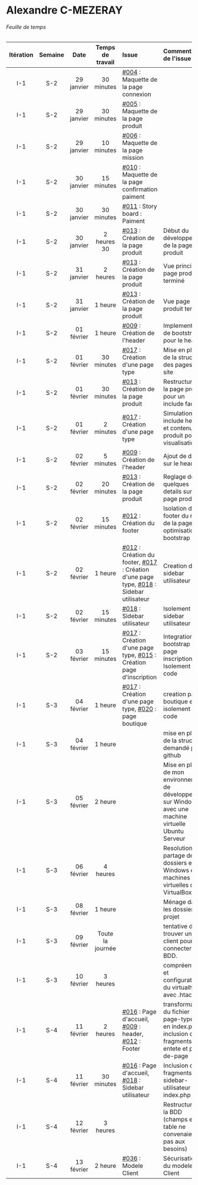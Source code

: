 # Alexandre C-MEZERAY

###### Feuille de temps

|    Itération   |     Semaine    |      Date      |      Temps de travail     |     Issue     |  Commentaires de l&#39;issue  |     Liens     |
| :------------: | :------------: | :------------: | :------------: | :------------ | :------------ | :------------: |
| I-1 | S-2 | 29 janvier | 30 minutes | [#004](https://github.com/cegepmatane/AcheteTaBaguette/issues/4) :  Maquette de la page connexion |  |  |
| I-1 | S-2 | 29 janvier | 30 minutes | [#005](https://github.com/cegepmatane/AcheteTaBaguette/issues/5) :  Maquette de la page produit |  |  |
| I-1 | S-2 | 29 janvier | 10 minutes | [#006](https://github.com/cegepmatane/AcheteTaBaguette/issues/6) : Maquette de la page mission |  |  |
| I-1 | S-2 | 30 janvier | 15 minutes | [#010](https://github.com/cegepmatane/AcheteTaBaguette/issues/10) : Maquette de la page confirmation paiment |  |  |
| I-1 | S-2 | 30 janvier | 30 minutes | [#011](https://github.com/cegepmatane/AcheteTaBaguette/issues/11) : Story board : Paiment |  |  |
| I-1 | S-2 | 30 janvier | 2 heures 30 | [#013](https://github.com/cegepmatane/AcheteTaBaguette/issues/13) : Création de la page produit | Début du développement de la page de produit | [6c678e6](https://github.com/cegepmatane/AcheteTaBaguette/commit/6c678e6ed29ab2ef0d66c41211e5c779c745c633) |
| I-1 | S-2 | 31 janvier | 2 heures | [#013](https://github.com/cegepmatane/AcheteTaBaguette/issues/13) : Création de la page produit | Vue principal page produit terminé | [04976b6](https://github.com/cegepmatane/AcheteTaBaguette/commit/04976b65294a84311a657eeabc31c4654146d8e1) |
| I-1 | S-2 | 31 janvier | 1 heure | [#013](https://github.com/cegepmatane/AcheteTaBaguette/issues/13) : Création de la page produit | Vue page produit terminé | [dde24da](https://github.com/cegepmatane/AcheteTaBaguette/commit/dde24dacddf130a0718acba49dbf75b9173798fa) |
| I-1 | S-2 | 01 février | 1 heure | [#009](https://github.com/cegepmatane/AcheteTaBaguette/issues/9) : Création de l'header | Implementation de bootstrap pour le header | [59157fe](https://github.com/cegepmatane/AcheteTaBaguette/commit/59157fe6a7a190ff05609e75e010bf3c1d6445c4) |
| I-1 | S-2 | 01 février | 30 minutes | [#017](https://github.com/cegepmatane/AcheteTaBaguette/issues/17) : Création d'une page type | Mise en place de la structure des pages du site | [b67160d](https://github.com/cegepmatane/AcheteTaBaguette/commit/b67160dc9e1d3d03a3f80e2ace942dcd084e72db) |
| I-1 | S-2 | 01 février | 30 minutes | [#013](https://github.com/cegepmatane/AcheteTaBaguette/issues/13) : Création de la page produit | Restructure de la page produit pour un include facile | [b57b8ea](https://github.com/cegepmatane/AcheteTaBaguette/commit/b57b8ea5a973abe826bace69fbd6ebc8a4ea9950) |
| I-1 | S-2 | 01 février | 2 minutes | [#017](https://github.com/cegepmatane/AcheteTaBaguette/issues/17) : Création d'une page type | Simulation include header et contenu produit pour visualisation | [928d8d5](https://github.com/cegepmatane/AcheteTaBaguette/commit/928d8d52e2ff1993e3b133438c01e468e6e20129) |
| I-1 | S-2 | 02 février | 5 minutes | [#009](https://github.com/cegepmatane/AcheteTaBaguette/issues/9) : Création de l'header | Ajout de details sur le header | [92a079a](https://github.com/cegepmatane/AcheteTaBaguette/commit/92a079ae786f9f27b547dee38b36725b96985ca6) |
| I-1 | S-2 | 02 février | 20 minutes | [#013](https://github.com/cegepmatane/AcheteTaBaguette/issues/13) : Création de la page produit | Reglage de quelques details sur la page produit | [11d5b08](https://github.com/cegepmatane/AcheteTaBaguette/commit/11d5b0829f982e4f1a4f183433e665425e22d22d) |
| I-1 | S-2 | 02 février | 15 minutes | [#012](https://github.com/cegepmatane/AcheteTaBaguette/issues/12) : Création du footer | Isolation du footer du reste de la page et optimisation de bootstrap | [25a9327](https://github.com/cegepmatane/AcheteTaBaguette/commit/25a93278d7b035b7054b974a64564e0861f12447) |
| I-1 | S-2 | 02 février | 1 heure | [#012](https://github.com/cegepmatane/AcheteTaBaguette/issues/12) : Création du footer, [#017](https://github.com/cegepmatane/AcheteTaBaguette/issues/17) : Création d'une page type, [#018](https://github.com/cegepmatane/AcheteTaBaguette/issues/18) : Sidebar utilisateur | Creation de la sidebar utilisateur  | [5221df1](https://github.com/cegepmatane/AcheteTaBaguette/commit/5221df11cdc620fabc04988fbbf68f0464530f1d) |
| I-1 | S-2 | 02 février | 15 minutes | [#018](https://github.com/cegepmatane/AcheteTaBaguette/issues/18) : Sidebar utilisateur | Isolement de la sidebar utilisateur  | [5dfd2d0](https://github.com/cegepmatane/AcheteTaBaguette/commit/5dfd2d0326bf556c52edfb06eb0f167a0978d95b) |
| I-1 | S-2 | 03 février | 15 minutes | [#017](https://github.com/cegepmatane/AcheteTaBaguette/issues/17) : Création d'une page type, [#015](https://github.com/cegepmatane/AcheteTaBaguette/issues/15) : Création page d'inscription | Integration de bootstrap à la page inscription et Isolement du code  | [eb6018d](https://github.com/cegepmatane/AcheteTaBaguette/commit/eb6018df3665d79ba098ac7a0ddbead308b78b24) |
| I-1 | S-3 | 04 février | 1 heure | [#017](https://github.com/cegepmatane/AcheteTaBaguette/issues/17) : Création d'une page type, [#020](https://github.com/cegepmatane/AcheteTaBaguette/issues/20) : page boutique | creation page boutique et isolement du code  | [ec1724e](https://github.com/cegepmatane/AcheteTaBaguette/commit/ec1724e1dee381613dd5377fd0766b4433b7046b) |
| I-1 | S-3 | 04 février | 1 heure |  | mise en place de la structure demandé pour github | [arbre](https://github.com/cegepmatane/AcheteTaBaguette/tree/d1ce8628893fb4bbeb31fd55c77909f8d3aeaf0e/source), [commit](https://github.com/cegepmatane/AcheteTaBaguette/commit/d1ce8628893fb4bbeb31fd55c77909f8d3aeaf0e/source) |
| I-1 | S-3 | 05 février | 2 heure  |  |  Mise en place de mon environnement de développement sur Windows avec une machine virtuelle Ubuntu Serveur | [article à venir]()  |
| I-1 | S-3 | 06 février | 4 heures |  | Resolution du partage de dossiers entre Windows et les machines virtuelles de VirtualBox | [article]() |
| I-1 | S-3 | 08 février | 1 heure |  | Ménage dans les dossiers du projet | [avant](https://github.com/cegepmatane/AcheteTaBaguette/tree/626abe24cafe6bab24df9201858624f9ac50eb34), [après](https://github.com/cegepmatane/AcheteTaBaguette/tree/4d7db9c8552e43cf1cd2e2371895386304892748) |
| I-1 | S-3 | 09 février | Toute la journée |  | tentative de trouver un client pour se connecter à la BDD. | [article]()  |
| I-1 | S-3 | 10 février | 3 heures |  | compréention et configuration du virtualhost avec .htaccess |   |
| I-1 | S-4 | 11 février | 2 heures | [#016](https://github.com/cegepmatane/AcheteTaBaguette/issues/16) : Page d'accueil, [#009](https://github.com/cegepmatane/AcheteTaBaguette/issues/9) : header, [#012](https://github.com/cegepmatane/AcheteTaBaguette/issues/12) : Footer | transformation du fichier page-type.php en index.php et inclusion des fragments entete et pied-de-page | [index](https://github.com/cegepmatane/AcheteTaBaguette/commit/18917017a295336e8a2fc0f7c3d9443292647636) |
| I-1 | S-4 | 11 février | 30 minutes | [#016](https://github.com/cegepmatane/AcheteTaBaguette/issues/16) : Page d'accueil, [#018](https://github.com/cegepmatane/AcheteTaBaguette/issues/18) : Sidebar utilisateur | Inclusion du fragments sidebar-utilisateur dans index.php | [sidebar-utilisateur](https://github.com/cegepmatane/AcheteTaBaguette/commit/7fd2bbb2f4eeb2a91de8377f02368d7c8bc9ac9b) |
| I-1 | S-4 | 12 février | 3 heures |  | Restructure de la BDD (champs et table ne convenaient pas aux besoins) | [Script BDD](https://github.com/cegepmatane/AcheteTaBaguette/blob/9365acd9535fcd06d17edda50d2b5ca5ed9753ff/script%20de%20BDD/achete_ta_baguette.sql)  |
| I-1 | S-4 | 13 février | 2 heure | [#036](https://github.com/cegepmatane/AcheteTaBaguette/issues/36) : Modele Client | Sécurisation du modele Client | [Modele Client](https://github.com/cegepmatane/AcheteTaBaguette/blob/9365acd9535fcd06d17edda50d2b5ca5ed9753ff/source/achete_ta_baguette_fr_commun/modele/Client.class.php) |
